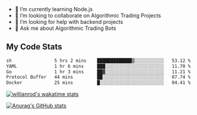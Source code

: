 
- 🌱 I’m currently learning Node.js
- 👯 I’m looking to collaborate on Algorithmic Trading Projects
- 🤔 I’m looking for help with backend projects
- 💬 Ask me about Algorithmic Trading Bots

## My Code Stats

<!--START_SECTION:waka-->

```txt
sh                5 hrs 2 mins    █████████████▒░░░░░░░░░░░   53.12 %
YAML              1 hr 6 mins     ███░░░░░░░░░░░░░░░░░░░░░░   11.70 %
Go                1 hr 3 mins     ██▓░░░░░░░░░░░░░░░░░░░░░░   11.21 %
Protocol Buffer   44 mins         ██░░░░░░░░░░░░░░░░░░░░░░░   07.74 %
Docker            25 mins         █░░░░░░░░░░░░░░░░░░░░░░░░   04.41 %
```

<!--END_SECTION:waka-->

[![willianrod's wakatime stats](https://github-readme-stats.vercel.app/api/wakatime?username=holdandup&layout=compact&theme=react&custom_title=Wakatime%20All%20Time%20Stats&langs_count=8)](https://github.com/anuraghazra/github-readme-stats)

[![Anurag's GitHub stats](https://github-readme-stats.vercel.app/api?username=Kevinbarrero)](https://github.com/anuraghazra/github-readme-stats)




